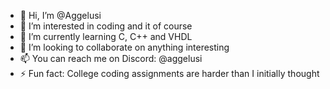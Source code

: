 - 👋 Hi, I’m @Aggelusi
- 👀 I’m interested in coding and it of course
- 🌱 I’m currently learning C, C++ and VHDL
- 💞️ I’m looking to collaborate on anything interesting
- 📫 You can reach me on Discord: @aggelusi
- ⚡ Fun fact: College coding assignments are harder than I initially thought
